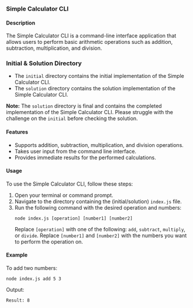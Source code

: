 ### Simple Calculator CLI

#### Description

The Simple Calculator CLI is a command-line interface application that allows users to perform basic arithmetic operations such as addition, subtraction, multiplication, and division.

### Initial & Solution Directory

- The `initial` directory contains the initial implementation of the Simple Calculator CLI.
- The `solution` directory contains the solution implementation of the Simple Calculator CLI.

**Note:** The `solution` directory is final and contains the completed implementation of the Simple Calculator CLI. Please struggle with the challenge on the `initial` before checking the solution.

#### Features

- Supports addition, subtraction, multiplication, and division operations.
- Takes user input from the command line interface.
- Provides immediate results for the performed calculations.

#### Usage

To use the Simple Calculator CLI, follow these steps:

1. Open your terminal or command prompt.
2. Navigate to the directory containing the (initial/solution) `index.js` file.
3. Run the following command with the desired operation and numbers:
   ```
   node index.js [operation] [number1] [number2]
   ```
   Replace `[operation]` with one of the following: `add`, `subtract`, `multiply`, or `divide`.
   Replace `[number1]` and `[number2]` with the numbers you want to perform the operation on.

#### Example

To add two numbers:

```
node index.js add 5 3
```

Output:

```
Result: 8
```
